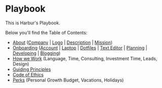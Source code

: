 # Playbook

This is Harbur's Playbook.

Below you'll find the Table of Contents:

* [About] ([Company] | [Logo] | [Description] | [Mission])
* [Onboarding] ([Account] | [Laptop] | [Dotfiles] | [Text Editor] | [Planning] | [Developing] | [Blogging])
* [How we Work] (Language, Time, Consulting, Investment Time, Leads, Design)
* [Guiding Principles]
* [Code of Ethics]
* [Perks] (Personal Growth Budget, Vacations, Holidays)

[About]: docs/about.md
  [Company]: docs/about.md#company
  [Logo]: docs/about.md#logo
  [Description]: docs/about.md#description
  [Mission]: docs/about.md#mission

[Onboarding]: docs/onboarding.md
  [Account]: docs/onboarding.md#account
  [Laptop]: docs/onboarding.md#laptop
  [Dotfiles]: docs/onboarding.md#dotfiles
  [Text Editor]: docs/onboarding.md#text-editor
  [Planning]: docs/onboarding.md#planning
  [Developing]: docs/onboarding.md#developing
  [Blogging]: docs/onboarding.md#blogging
[Guiding Principles]: docs/guiding-principles.md
[How we Work]: docs/how-we-work.md
[Code of Ethics]: docs/code-of-ethics.md
[Perks]: docs/perks.md

